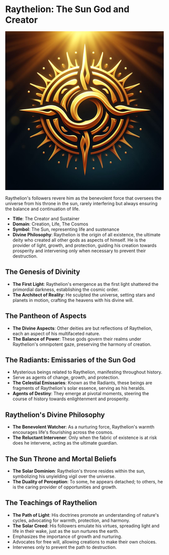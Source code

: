 # Raythelion: The Sun God and Creator
![Raythelion](../../assets/Raythelion-logo-1.jpg)

Raythelion's followers revere him as the benevolent force that oversees the universe from his throne in the sun, rarely interfering but always ensuring the balance and continuation of life.

- **Title**: The Creator and Sustainer
- **Domain**: Creation, Life, The Cosmos
- **Symbol**: The Sun, representing life and sustenance
- **Divine Philosophy**: Raythelion is the origin of all existence, the ultimate deity who created all other gods as aspects of himself. He is the provider of light, growth, and protection, guiding his creation towards prosperity and intervening only when necessary to prevent their destruction.

## The Genesis of Divinity
- **The First Light**: Raythelion's emergence as the first light shattered the primordial darkness, establishing the cosmic order.
- **The Architect of Reality**: He sculpted the universe, setting stars and planets in motion, crafting the heavens with his divine will.

## The Pantheon of Aspects
- **The Divine Aspects**: Other deities are but reflections of Raythelion, each an aspect of his multifaceted nature.
- **The Balance of Power**: These gods govern their realms under Raythelion's omnipotent gaze, preserving the harmony of creation.

## The Radiants: Emissaries of the Sun God
- Mysterious beings related to Raythelion, manifesting throughout history.
- Serve as agents of change, growth, and protection.
- **The Celestial Emissaries**: Known as the Radiants, these beings are fragments of Raythelion's solar essence, serving as his heralds.
- **Agents of Destiny**: They emerge at pivotal moments, steering the course of history towards enlightenment and prosperity.

## Raythelion's Divine Philosophy
- **The Benevolent Watcher**: As a nurturing force, Raythelion's warmth encourages life's flourishing across the cosmos.
- **The Reluctant Intervener**: Only when the fabric of existence is at risk does he intervene, acting as the ultimate guardian.

## The Sun Throne and Mortal Beliefs
- **The Solar Dominion**: Raythelion's throne resides within the sun, symbolizing his unyielding vigil over the universe.
- **The Duality of Perception**: To some, he appears detached; to others, he is the caring provider of opportunities and growth.

## The Teachings of Raythelion
- **The Path of Light**: His doctrines promote an understanding of nature's cycles, advocating for warmth, protection, and harmony.
- **The Solar Creed**: His followers emulate his virtues, spreading light and life in their wake, just as the sun nurtures the earth.
- Emphasizes the importance of growth and nurturing.
- Advocates for free will, allowing creations to make their own choices.
- Intervenes only to prevent the path to destruction.